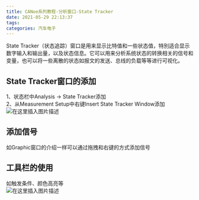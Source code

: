 ```yaml
---
title: CANoe系列教程-分析窗口-State Tracker
date: 2021-05-29 22:13:37
tags: 
categories: 汽车电子
---
```


<!--more-->

State Tracker（状态追踪）窗口是用来显示比特值和一些状态值，特別适合显示数字输入和输出量，以及状态信息。它可以用来分析系统状态的转换相关的信号和变量，也可以将一些离散的状态如报文的发送、总线的负载等等进行可视化。

## State Tracker窗口的添加

1、状态栏中Analysis \-> State Tracker添加  
2、从Measurement Setup中右键Insert State Tracker Window添加  
![在这里插入图片描述](https://img-blog.csdnimg.cn/20210529220836964.png?x-oss-process=image/watermark,type_ZmFuZ3poZW5naGVpdGk,shadow_10,text_aHR0cHM6Ly9ibG9nLmNzZG4ubmV0L0hhb190b3A=,size_16,color_FFFFFF,t_70)

## 添加信号

如Graphic窗口的介绍一样可以通过拖拽和右键的方式添加信号

## 工具栏的使用

如触发条件、颜色高亮等  
![在这里插入图片描述](https://img-blog.csdnimg.cn/20210529221153166.png?x-oss-process=image/watermark,type_ZmFuZ3poZW5naGVpdGk,shadow_10,text_aHR0cHM6Ly9ibG9nLmNzZG4ubmV0L0hhb190b3A=,size_16,color_FFFFFF,t_70)